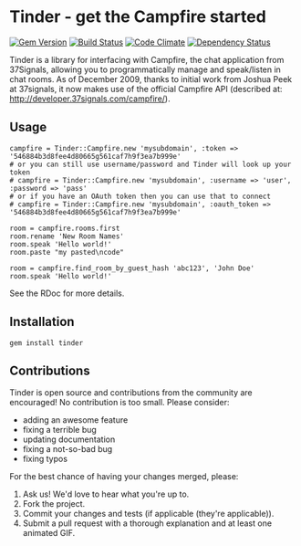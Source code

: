 # Tinder - get the Campfire started

[![Gem Version](https://badge.fury.io/rb/tinder.png)](http://badge.fury.io/rb/tinder)
[![Build Status](https://travis-ci.org/collectiveidea/tinder.png?branch=master)](https://travis-ci.org/collectiveidea/tinder)
[![Code Climate](https://codeclimate.com/github/collectiveidea/tinder.png)](https://codeclimate.com/github/collectiveidea/tinder)
[![Dependency Status](https://gemnasium.com/collectiveidea/tinder.png)](https://gemnasium.com/collectiveidea/tinder)

Tinder is a library for interfacing with Campfire, the chat application from 37Signals, allowing you to programmatically manage and speak/listen in chat rooms.  As of December 2009, thanks to initial work from Joshua Peek at 37signals, it now makes use of the official Campfire API (described at: http://developer.37signals.com/campfire/).

## Usage

    campfire = Tinder::Campfire.new 'mysubdomain', :token => '546884b3d8fee4d80665g561caf7h9f3ea7b999e'
    # or you can still use username/password and Tinder will look up your token
    # campfire = Tinder::Campfire.new 'mysubdomain', :username => 'user', :password => 'pass'
    # or if you have an OAuth token then you can use that to connect
    # campfire = Tinder::Campfire.new 'mysubdomain', :oauth_token => '546884b3d8fee4d80665g561caf7h9f3ea7b999e'

    room = campfire.rooms.first
    room.rename 'New Room Names'
    room.speak 'Hello world!'
    room.paste "my pasted\ncode"

    room = campfire.find_room_by_guest_hash 'abc123', 'John Doe'
    room.speak 'Hello world!'

See the RDoc for more details.

## Installation

    gem install tinder

## Contributions

Tinder is open source and contributions from the community are encouraged! No contribution is too small. Please consider:

* adding an awesome feature
* fixing a terrible bug
* updating documentation
* fixing a not-so-bad bug
* fixing typos

For the best chance of having your changes merged, please:

1. Ask us! We'd love to hear what you're up to.
2. Fork the project.
3. Commit your changes and tests (if applicable (they're applicable)).
4. Submit a pull request with a thorough explanation and at least one animated GIF.
